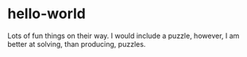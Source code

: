 # hello-world
Lots of fun things on their way.
I would include a puzzle, however, I am better at solving, than producing, puzzles.
